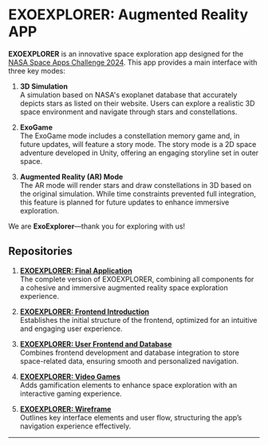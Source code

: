 

# EXOEXPLORER: Augmented Reality APP

**EXOEXPLORER** is an innovative space exploration app designed for the [NASA Space Apps Challenge 2024](https://www.spaceappschallenge.org/). This app provides a main interface with three key modes:

1. **3D Simulation**  
   A simulation based on NASA's exoplanet database that accurately depicts stars as listed on their website. Users can explore a realistic 3D space environment and navigate through stars and constellations.

2. **ExoGame**  
   The ExoGame mode includes a constellation memory game and, in future updates, will feature a story mode. The story mode is a 2D space adventure developed in Unity, offering an engaging storyline set in outer space.

3. **Augmented Reality (AR) Mode**  
   The AR mode will render stars and draw constellations in 3D based on the original simulation. While time constraints prevented full integration, this feature is planned for future updates to enhance immersive exploration.

We are **ExoExplorer**—thank you for exploring with us!

## Repositories

1. **[EXOEXPLORER: Final Application](https://github.com/paco-vive/EXOEXPLORER_FinalAPP)**  
   The complete version of EXOEXPLORER, combining all components for a cohesive and immersive augmented reality space exploration experience.

2. **[EXOEXPLORER: Frontend Introduction](https://github.com/paco-vive/EXOEXPLORER_IntroductionFrontend)**  
   Establishes the initial structure of the frontend, optimized for an intuitive and engaging user experience.

3. **[EXOEXPLORER: User Frontend and Database](https://github.com/paco-vive/EXOEXPLORER_UserFrontendDataBase)**  
   Combines frontend development and database integration to store space-related data, ensuring smooth and personalized navigation.

4. **[EXOEXPLORER: Video Games](https://github.com/paco-vive/EXOEXPLORER_VideoGames)**  
   Adds gamification elements to enhance space exploration with an interactive gaming experience.

5. **[EXOEXPLORER: Wireframe](https://drive.google.com/file/d/1M6i1jZwuSccBrPBDROriQhvai8s9Si24/view?usp=sharing)**  
   Outlines key interface elements and user flow, structuring the app’s navigation experience effectively.

--- 

